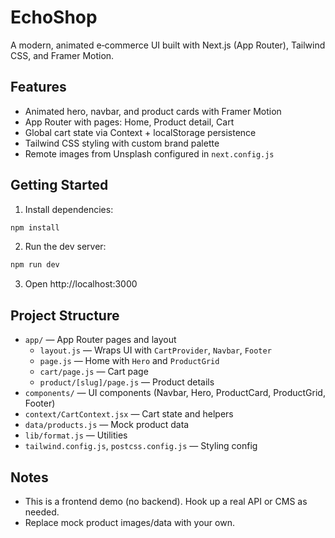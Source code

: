 # EchoShop

A modern, animated e‑commerce UI built with Next.js (App Router), Tailwind CSS, and Framer Motion.

## Features

- Animated hero, navbar, and product cards with Framer Motion
- App Router with pages: Home, Product detail, Cart
- Global cart state via Context + localStorage persistence
- Tailwind CSS styling with custom brand palette
- Remote images from Unsplash configured in `next.config.js`

## Getting Started

1. Install dependencies:

```bash
npm install
```

2. Run the dev server:

```bash
npm run dev
```

3. Open http://localhost:3000

## Project Structure

- `app/` — App Router pages and layout
  - `layout.js` — Wraps UI with `CartProvider`, `Navbar`, `Footer`
  - `page.js` — Home with `Hero` and `ProductGrid`
  - `cart/page.js` — Cart page
  - `product/[slug]/page.js` — Product details
- `components/` — UI components (Navbar, Hero, ProductCard, ProductGrid, Footer)
- `context/CartContext.jsx` — Cart state and helpers
- `data/products.js` — Mock product data
- `lib/format.js` — Utilities
- `tailwind.config.js`, `postcss.config.js` — Styling config

## Notes

- This is a frontend demo (no backend). Hook up a real API or CMS as needed.
- Replace mock product images/data with your own.
